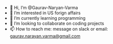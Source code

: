 - 👋 Hi, I’m @Gaurav-Naryan-Varma
- 👀 I’m interested in US forign affairs
- 🌱 I’m currently learning programming
- 💞️ I’m looking to collaborate on coding projects
- 📫 How to reach me: message on slack or email: gaurav.narayan.varma@gmail.com

<!---
Gaurav-Naryan-Varma/Gaurav-Naryan-Varma is a ✨ special ✨ repository because its `README.md` (this file) appears on your GitHub profile.
You can click the Preview link to take a look at your changes.
--->
